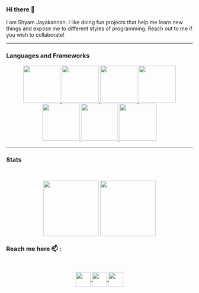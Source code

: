 ### Hi there 👋
I am Shyam Jayakannan. I like doing fun projects that help me learn new things and expose me to different styles of programming. Reach out to me if you wish to collaborate!

---
### Languages and Frameworks
<p align="center">
  <a href="https://www.rust-lang.org">
    <img height=100 src="https://cdn.jsdelivr.net/gh/devicons/devicon/icons/rust/rust-original.svg" />
  </a>
  <a href="https://developer.mozilla.org/en-US/docs/Glossary/HTML5">
    <img height=100 src="https://cdn.jsdelivr.net/gh/devicons/devicon/icons/html5/html5-original-wordmark.svg" />
  </a>
  <a href="https://developer.mozilla.org/en-US/docs/Web/CSS">
    <img height=100 src="https://cdn.jsdelivr.net/gh/devicons/devicon/icons/css3/css3-original-wordmark.svg" />
  </a>
  <a href="https://developer.mozilla.org/en-US/docs/Web/JavaScript">
    <img height=100 src="https://cdn.jsdelivr.net/gh/devicons/devicon/icons/javascript/javascript-original.svg" />
  </a>
  <a href="https://react.dev">
    <img height=100 src="https://cdn.jsdelivr.net/gh/devicons/devicon/icons/react/react-original.svg" />
  </a>
  <a href="https://github.com">
    <img height=100 src="https://cdn.jsdelivr.net/gh/devicons/devicon/icons/github/github-original.svg" />
  </a>
  <a href="https://in.mathworks.com/products/matlab.html">
    <img height=100 src="https://cdn.jsdelivr.net/gh/devicons/devicon@latest/icons/matlab/matlab-original.svg" />
  </a>
</p>

---

### Stats
<br>
<p align="center">
  <span>
    <img height=150 align="center" src="https://github-readme-stats.vercel.app/api?username=shyamjayakannan&theme=tokyonight&rank_icon=github&show_icons=true" />
  </span>
  <span>
    <img height=150 align="center" src="https://github-readme-stats.vercel.app/api/top-langs?username=shyamjayakannan&layout=compact&card_width=320&theme=tokyonight" />
  </span>
</p>

### Reach me here 📫 :
<br>
<p align="center">
  <a target="blank" href="https://www.linkedin.com/in/shyam-jayakannan-251111234">
    <img height=40 align="center" src="https://img.shields.io/badge/LinkedIn-white?logo=linkedin&logoColor=white&labelColor=black&color=0A66C2" />
  </a>
  <a target="blank" href="https://discordapp.com/users/shyamjayakannan">
    <img height=40 align="center" src="https://img.shields.io/badge/Discord-white?logo=discord&logoColor=white&labelColor=black&color=5865F2" />
  </a>
  <a target="blank" href="https://t.me/shyamjayakannan">
    <img height=40 align="center" src="https://img.shields.io/badge/Telegram-white?logo=telegram&logoColor=white&labelColor=black&color=229ED9" />
  </a>
</p>

<!--
**shyamjayakannan/shyamjayakannan** is a ✨ _special_ ✨ repository because its `README.md` (this file) appears on your GitHub profile.

Here are some ideas to get you started:

- 🔭 I’m currently working on ...
- 🌱 I’m currently learning ...
- 👯 I’m looking to collaborate on ...
- 🤔 I’m looking for help with ...
- 💬 Ask me about ...
- 📫 How to reach me: ...
- 😄 Pronouns: ...
- ⚡ Fun fact: ...
-->
